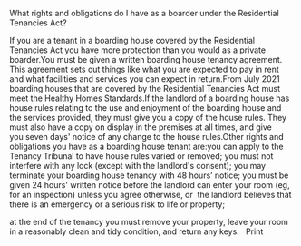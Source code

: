 What rights and obligations do I have as a boarder under the Residential Tenancies Act?

If you are a tenant in a boarding house covered by the Residential Tenancies Act you have more protection than you would as a private boarder.You must be given a written boarding house tenancy agreement. This agreement sets out things like what you are expected to pay in rent and what facilities and services you can expect in return.From July 2021 boarding houses that are covered by the Residential Tenancies Act must meet the Healthy Homes Standards.If the landlord of a boarding house has house rules relating to the use and enjoyment of the boarding house and the services provided, they must give you a copy of the house rules. They must also have a copy on display in the premises at all times, and give you seven days' notice of any change to the house rules.Other rights and obligations you have as a boarding house tenant are:you can apply to the Tenancy Tribunal to have house rules varied or removed;
you must not interfere with any lock (except with the landlord's consent);
you may terminate your boarding house tenancy with 48 hours’ notice;
you must be given 24 hours' written notice before the landlord can enter your room (eg, for an inspection) unless
you agree otherwise, or 
the landlord believes that there is an emergency or a serious risk to life or property;

at the end of the tenancy you must remove your property, leave your room in a reasonably clean and tidy condition, and return any keys.
   Print 